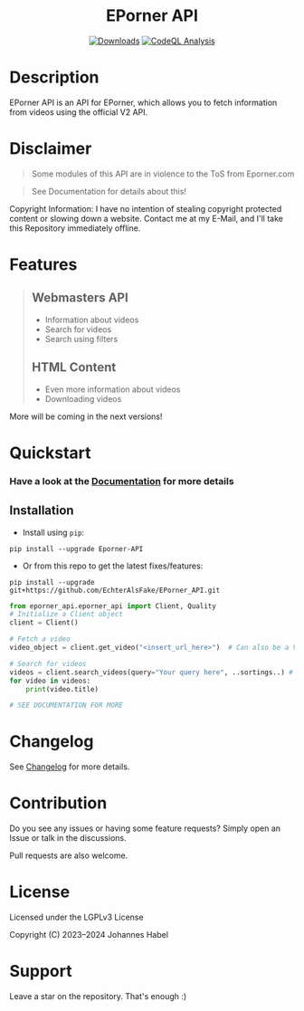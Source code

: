 <h1 align="center">EPorner API</h1> 

<div align="center">
    <a href="https://pepy.tech/project/Eporner-API"><img src="https://static.pepy.tech/badge/Eporner-API" alt="Downloads"></a>
    <a href="https://github.com/EchterAlsFake/EPorner_API/workflows/"><img src="https://github.com/EchterAlsFake/EPorner_API/workflows/CodeQL/badge.svg" alt="CodeQL Analysis"/></a>
</div>

# Description

EPorner API is an API for EPorner, which allows you to fetch information from videos using the official V2 API.

# Disclaimer
> Some modules of this API are in violence to the ToS from Eporner.com
 
> See Documentation for details about this!

Copyright Information: I have no intention of stealing copyright protected content or slowing down
a website. Contact me at my E-Mail, and I'll take this Repository immediately offline.

# Features
> Webmasters API
> - 
> - Information about videos
> - Search for videos
> - Search using filters
> 
> HTML Content
> - 
> - Even more information about videos
> - Downloading videos

More will be coming in the next versions!


# Quickstart

### Have a look at the [Documentation](https://github.com/EchterAlsFake/EPorner_API/blob/master/README/Documentation.md) for more details

## Installation

- Install using `pip`: 
```shell
pip install --upgrade Eporner-API
```

- Or from this repo to get the latest fixes/features:
```shell
pip install --upgrade git+https://github.com/EchterAlsFake/EPorner_API.git
```


```python
from eporner_api.eporner_api import Client, Quality
# Initialize a Client object
client = Client()

# Fetch a video
video_object = client.get_video("<insert_url_here>")  # Can also be a Video ID

# Search for videos
videos = client.search_videos(query="Your query here", ..sortings..) # See Documentation!
for video in videos:
    print(video.title)

# SEE DOCUMENTATION FOR MORE
```

# Changelog
See [Changelog](https://github.com/EchterAlsFake/EPorner_API/blob/master/README/Changelog.md) for more details.

# Contribution
Do you see any issues or having some feature requests? Simply open an Issue or talk
in the discussions.

Pull requests are also welcome.

# License
Licensed under the LGPLv3 License

Copyright (C) 2023–2024 Johannes Habel

# Support

Leave a star on the repository. That's enough :) 